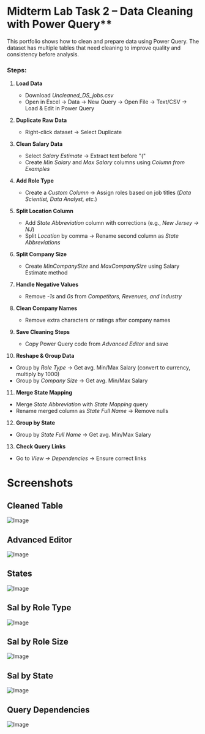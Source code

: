 # Midterm Lab Task 2 – Data Cleaning with Power Query**  

This portfolio shows how to clean and prepare data using Power Query. The dataset has multiple tables that need cleaning to improve quality and consistency before analysis.  

### Steps:  

1. **Load Data**  
   - Download *Uncleaned_DS_jobs.csv*  
   - Open in Excel → Data → New Query → Open File → Text/CSV → Load & Edit in Power Query  

2. **Duplicate Raw Data**  
   - Right-click dataset → Select Duplicate  

3. **Clean Salary Data**  
   - Select *Salary Estimate* → Extract text before "("  
   - Create *Min Salary* and *Max Salary* columns using *Column from Examples*  

4. **Add Role Type**  
   - Create a *Custom Column* → Assign roles based on job titles (*Data Scientist, Data Analyst, etc.*)  

5. **Split Location Column**  
   - Add *State Abbreviation* column with corrections (e.g., *New Jersey → NJ*)  
   - Split *Location* by comma → Rename second column as *State Abbreviations*  

6. **Split Company Size**  
   - Create *MinCompanySize* and *MaxCompanySize* using Salary Estimate method  

7. **Handle Negative Values**  
   - Remove *-1s* and *0s* from *Competitors, Revenues, and Industry*  

8. **Clean Company Names**  
   - Remove extra characters or ratings after company names  

9. **Save Cleaning Steps**  
   - Copy Power Query code from *Advanced Editor* and save  

10. **Reshape & Group Data**  
   - Group by *Role Type* → Get avg. Min/Max Salary (convert to currency, multiply by 1000)  
   - Group by *Company Size* → Get avg. Min/Max Salary  

11. **Merge State Mapping**  
   - Merge *State Abbreviation* with *State Mapping* query  
   - Rename merged column as *State Full Name* → Remove nulls  

12. **Group by State**  
   - Group by *State Full Name* → Get avg. Min/Max Salary  

13. **Check Query Links**  
   - Go to *View → Dependencies* → Ensure correct links

# Screenshots
## Cleaned Table
![Image](https://github.com/user-attachments/assets/77422a33-4267-4cfc-b933-1bcc93882ac2)

## Advanced Editor
![Image](https://github.com/user-attachments/assets/6e4720ad-a233-4bdb-8d33-1ee3827f8d00)
## States
![Image](https://github.com/user-attachments/assets/f2f54708-338a-4a73-8c87-56b1c5a731ed)
## Sal by Role Type
![Image](https://github.com/user-attachments/assets/7b3dbc37-9950-41b5-a3b1-8a2955ff33ec)
## Sal by Role Size
![Image](https://github.com/user-attachments/assets/c62e617e-12a0-4566-b883-19d0ffd1ca64)
## Sal by State
![Image](https://github.com/user-attachments/assets/e174b0b2-0e46-4d77-ad84-56ac946c5a95)
## Query Dependencies
![Image](https://github.com/user-attachments/assets/1d639aca-e72d-46cd-944b-ceb6abc49cfd)
